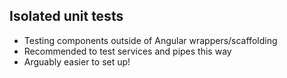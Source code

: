 ## Isolated unit tests

- Testing components outside of Angular wrappers/scaffolding
- Recommended to test services and pipes this way
- Arguably easier to set up!
